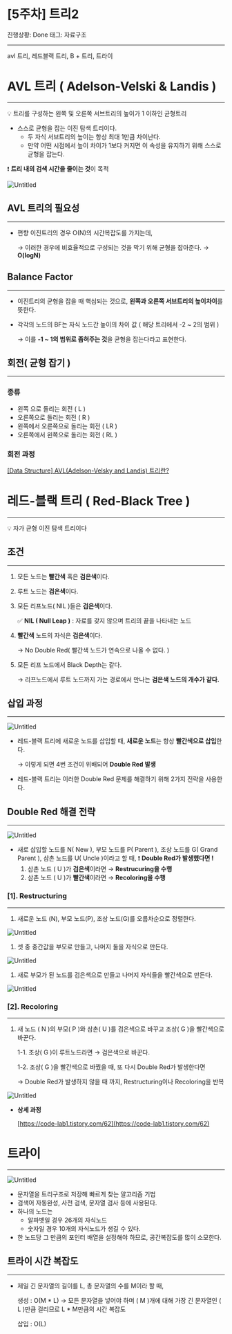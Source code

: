 # [5주차] 트리2

진행상황: Done
태그: 자료구조

---

avl 트리, 레드블랙 트리, B + 트리, 트라이

# AVL 트리 ( Adelson-Velski & Landis )

---

<aside>
💡 트리를 구성하는 왼쪽 및 오른쪽 서브트리의 높이가 1 이하인 균형트리

</aside>

- 스스로 균형을 잡는 이진 탐색 트리이다.
    - 두 자식 서브트리의 높이는 항상 최대 1만큼 차이난다.
    - 만약 어떤 시점에서 높이 차이가 1보다 커지면 이 속성을 유지하기 위해 스스로 균형을 잡는다.

❗️ **트리 내의 검색 시간을 줄이는 것**이 목적 

![Untitled](../assets/week5_1.png)

## AVL 트리의 필요성

---

- 편향 이진트리의 경우 O(N)의 시간복잡도를 가지는데,
    
    → 이러한 경우에 비효율적으로 구성되는 것을 막기 위해 균형을 잡아준다. → **O(logN)**
    

## Balance Factor

---

- 이진트리의 균형을 잡을 때 핵심되는 것으로, **왼쪽과 오른쪽 서브트리의 높이차이**를 뜻한다.
- 각각의 노드의 BF는 자식 노드간 높이의 차이 값 ( 해당 트리에서 -2 ~ 2의 범위 )
    
    → 이를 **-1 ~ 1의 범위로 좁혀주는 것**을 균형을 잡는다라고 표현한다.
    

## 회전( 균형 잡기 )

---

### 종류

- 왼쪽 으로 돌리는 회전 ( L )
- 오른쪽으로 돌리는 회전 ( R )
- 왼쪽에서 오른쪽으로 돌리는 회전 ( LR )
- 오른쪽에서 왼쪽으로 돌리는 회전 ( RL )

### 회전 과정

[[Data Structure] AVL(Adelson-Velsky and Landis) 트리란?](https://fomaios.tistory.com/entry/Data-Structure-AVLAdelson-Velsky-and-Landis-%ED%8A%B8%EB%A6%AC%EB%9E%80)

# 레드-블랙 트리 ( Red-Black Tree )

---

<aside>
💡 자가 균형 이진 탐색 트리이다

</aside>

## 조건

---

1. 모든 노드는 **빨간색** 혹은 **검은색**이다.
2. 루트 노드는 **검은색**이다.
3. 모든 리프노드( NIL )들은 **검은색**이다.
    
    ✅ **NIL ( Null Leap )** : 자료를 갖지 않으며 트리의 끝을 나타내는 노드
    
4. **빨간색** 노드의 자식은 **검은색**이다.
    
    → No Double Red( 빨간색 노드가 연속으로 나올 수 없다. )
    
5. 모든 리프 노드에서 Black Depth는 같다.
    
    → 리프노드에서 루트 노드까지 가는 경로에서 만나는 **검은색 노드의 개수가 같다.**
    

## 삽입 과정

---

![Untitled](../assets/week5_2.png)

- 레드-블랙 트리에 새로운 노드를 삽입할 때, **새로운 노드**는 항상 **빨간색으로 삽입**한다.
    
    → 이렇게 되면 4번 조건이 위배되어 **Double Red 발생**
    
- 레드-블랙 트리는 이러한 Double Red 문제를 해결하기 위해 2가지 전략을 사용한다.

## Double Red 해결 전략

---

![Untitled](../assets/week5_3.png)

- 새로 삽입할 노드를 N( New ), 부모 노드를 P( Parent ), 조상 노드를 G( Grand Parent ), 삼촌 노드를 U( Uncle )이라고 할 때, ❗️ **Double Red가 발생했다면 !**
    1. 삼촌 노드 ( U )가 **검은색**이라면 → **Restrucuring을 수행**
    2. 삼촌 노드 ( U )가 **빨간색**이라면 → **Recoloring을 수행**

### [1]. Restructuring

---

1. 새로운 노드 (N), 부모 노드(P), 조상 노드(G)를 오름차순으로 정렬한다.

![Untitled](../assets/week5_4.png)

1. 셋 중 중간값을 부모로 만들고, 나머지 둘을 자식으로 만든다.

![Untitled](../assets/week5_5.png)

1. 새로 부모가 된 노드를 검은색으로 만들고 나머지 자식들을 빨간색으로 만든다.

![Untitled](../assets/week5_6.png)

### [2]. Recoloring

---

1. 새 노드 ( N )의 부모( P )와 삼촌( U )를 검은색으로 바꾸고 조상( G )을 빨간색으로 바꾼다.
    
    1-1. 조상( G )이 루트노드라면 → 검은색으로 바꾼다.
    
    1-2. 조상( G )을 빨간색으로 바꿨을 때, 또 다시 Double Red가 발생한다면
    
      → Double Red가 발생하지 않을 때 까지, Restructuring이나 Recoloring을 반복
    

![Untitled](../assets/week5_7.png)

- **상세 과정**
    
    [https://code-lab1.tistory.com/62](https://code-lab1.tistory.com/62)
    

# 트라이

---

![Untitled](../assets/week5_8.png)

- 문자열을 트리구조로 저장해 빠르게 찾는 알고리즘 기법
- 검색어 자동완성, 사전 검색, 문자열 검사 등에 사용된다.
- 하나의 노드는
    - 알파벳일 경우 26개의 자식노드
    - 숫자일 경우 10개의 자식노드가 생길 수 있다.
- 한 노드당 그 만큼의 포인터 배열을 설정해야 하므로, 공간복잡도를 많이 소모한다.

## 트라이 시간 복잡도

---

- 제일 긴 문자열의 길이를 L, 총 문자열의 수를 M이라 할 때,
    
    생성 : O(M * L) → 모든 문자열을 넣어야 하며 ( M )개에 대해 가장 긴 문자열인 ( L )만큼 걸리므로 L * M만큼의 시간 복잡도
    
    삽입 : O(L)